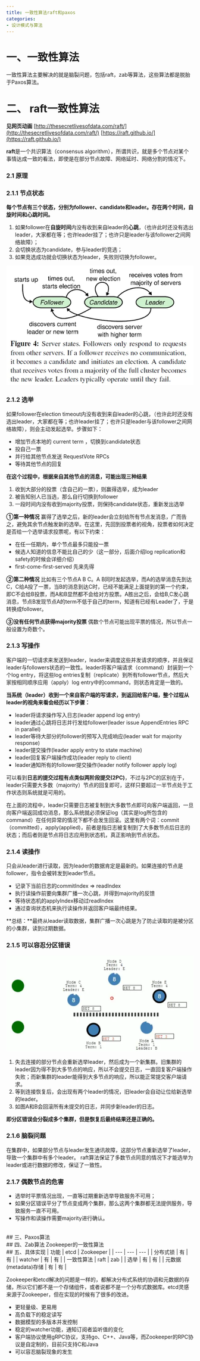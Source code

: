 ```yaml
---
title: 一致性算法raft和paxos
categories:
- 设计模式与算法
---
```

# 一、一致性算法
一致性算法主要解决的就是脑裂问题，包括raft，zab等算法，这些算法都是脱胎于Paxos算法。

# 二、 raft一致性算法
**见网页动画**
[http://thesecretlivesofdata.com/raft/](http://thesecretlivesofdata.com/raft/)
[https://raft.github.io/](https://raft.github.io/)

**raft**是一个共识算法（consensus algorithm），所谓共识，就是多个节点对某个事情达成一致的看法，即使是在部分节点故障、网络延时、网络分割的情况下。
### 2.1 原理
### 2.1.1 节点状态
**每个节点有三个状态，分别为follower、candidate和leader。存在两个时间，自旋时间和心跳时间。**
1. 如果follower在**自旋时间**内没有收到来自leader的**心跳**，（也许此时还没有选出leader，大家都在等；也许leader挂了；也许只是leader与该follower之间网络故障）；
2. 会切换状态为candidate，参与leader的竞选；
3. 如果竞选成功就会切换状态为leader，失败则切换为follower。

![image.png](一致性算法raft和paxos.assets\dc1e8f9a5d3c41f98735d40f3dedff60.png)


### 2.1.2 选举
如果follower在election timeout内没有收到来自leader的心跳，（也许此时还没有选出leader，大家都在等；也许leader挂了；也许只是leader与该follower之间网络故障），则会主动发起选举。步骤如下：

- 增加节点本地的 current term ，切换到candidate状态
- 投自己一票
- 并行给其他节点发送 RequestVote RPCs
- 等待其他节点的回复

**在这个过程中，根据来自其他节点的消息，可能出现三种结果**
1. 收到大部分的投票（含自己的一票），则赢得选举，成为leader
2. 被告知别人已当选，那么自行切换到follower
3. 一段时间内没有收到majority投票，则保持candidate状态，重新发出选举

**①第一种情况**
赢得了选举之后，新的leader会立刻给所有节点发消息，广而告之，避免其余节点触发新的选举。在这里，先回到投票者的视角，投票者如何决定是否给一个选举请求投票呢，有以下约束：
- 在任一任期内，单个节点最多只能投一票
- 候选人知道的信息不能比自己的少（这一部分，后面介绍log replication和safety的时候会详细介绍）
- first-come-first-served 先来先得

**②第二种情况**
比如有三个节点A B C。A B同时发起选举，而A的选举消息先到达C，C给A投了一票，当B的消息到达C时，已经不能满足上面提到的第一个约束，即C不会给B投票，而A和B显然都不会给对方投票。A胜出之后，会给B,C发心跳消息，节点B发现节点A的term不低于自己的term，知道有已经有Leader了，于是转换成follower。

**③没有任何节点获得majority投票**
偶数个节点可能出现平票的情况，所以节点一般设置为奇数个。

### 2.1.3 写操作
客户端的一切请求来发送到leader，leader来调度这些并发请求的顺序，并且保证leader与followers状态的一致性。leader将客户端请求（command）封装到一个个log entry，将这些log entries复制（replicate）到所有follower节点，然后大家按相同顺序应用（apply）log entry中的command，则状态肯定是一致的。

**当系统（leader）收到一个来自客户端的写请求，到返回给客户端，整个过程从leader的视角来看会经历以下步骤：**
- leader将请求操作写入日志(leader append log entry)
- leader通过心跳将日志并行发给follower(leader issue AppendEntries RPC in parallel)
- leader等待大部分的follower的预写入完成响应(leader wait for majority response)
- leader提交操作(leader apply entry to state machine)
- leader回复客户端操作成功(leader reply to client)
- leader通知所有的follower提交操作(leader notify follower apply log)

可以看到**日志的提交过程有点类似两阶段提交(2PC)**，不过与2PC的区别在于，leader只需要大多数（majority）节点的回复即可，这样只要超过一半节点处于工作状态则系统就是可用的。

在上面的流程中，leader只需要日志被复制到大多数节点即可向客户端返回，一旦向客户端返回成功消息，那么系统就必须保证log（其实是log所包含的command）在任何异常的情况下都不会发生回滚。这里有两个词：commit（committed），apply(applied)，前者是指日志被复制到了大多数节点后日志的状态；而后者则是节点将日志应用到状态机，真正影响到节点状态。

### 2.1.4 读操作
只会从leader进行读取，因为leader的数据肯定是最新的。如果连接的节点是follower，指令会被转发到leader节点。
- 记录下当前日志的commitIndex => readIndex
- 执行读操作前要向集群广播一次心跳，并得到majority的反馈
- 等待状态机的applyIndex移动过readIndex
- 通过查询状态机来执行读操作并返回客户端最终结果。

**总结：**最终从leader读取数据，集群广播一次心跳是为了防止读取的是被分区的小集群，读到过期数据。

### 2.1.5 可以容忍分区错误
![image.png](一致性算法raft和paxos.assets\5a4e53e5c8eb4c9ca25e622d6bc9a986.png)

1. 失去连接的部分节点会重新选举leader，然后成为一个新集群。旧集群的leader因为得不到大多节点的响应，所以不会提交日志，一直回复客户端操作失败；而新集群的leader能得到大多节点的响应，所以能正常提交客户端请求。
2. 等到连接恢复后，会出现有两个leader的情况，旧leader会自动让位给新选举的leader。
3. 如图A和B会回滚所有未提交的日志，并同步新leader的日志。

**即分区错误会分裂成多个集群，但是恢复后最终结果还是正确的。**

### 2.1.6 脑裂问题
在集群中，如果部分节点与leader发生通讯故障，这部分节点重新选举了leader，导致一个集群中有多个leader。
raft算法保证了多数节点同意的情况下才能选举为leader或进行数据的修改，保证了一致性。

### 2.1.7 偶数节点的危害
- 选举时平票情况出现，一直等过期重新选举导致服务不可用；
- 如果分区错误平分了节点变成两个集群，那么这两个集群都无法提供服务，导致服务一直不可用。
- 写操作和读操作需要majority进行确认。

<br>
## 三、Paxos算法


<br>
## 四、Zab算法
Zookeeper的一致性算法

<br>
## 五、具体实现
| 功能 | etcd | Zookeeper |
| --- | --- | --- |
| 分布式锁 | 有 | 有 |
| watcher	| 有 | 有 |
| 一致性算法 | raft | zab |
| 选举 | 有 | 有 |
| 元数据(metadata)存储 | 有 | 有 |

Zookeeper和etcd解决的问题是一样的，都解决分布式系统的协调和元数据的存储，所以它们都不是一个存储组件，或者说都不是一个分布式数据库。etcd灵感来源于Zookeeper，但在实现的时候有了很多的改进。
- 更轻量级、更易用
- 高负载下的稳定读写
- 数据模型的多版本并发控制
- 稳定的watcher功能，通知订阅者监听值的变化
- 客户端协议使用gRPC协议，支持go、C++、Java等，而Zookeeper的RPC协议是自定制的，目前只支持C和Java
- 可以容忍脑裂现象的发生
